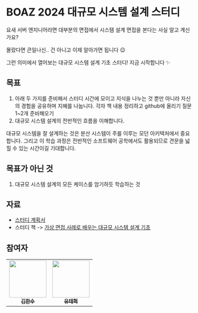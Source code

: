 # BOAZ 2024 대규모 시스템 설계 스터디

요새 서버 엔지니어라면 대부분의 면접에서 시스템 설계 면접을 본다는 사실 알고 계신가요?

몰랐다면 큰일나신.. 건 아니고 이제 알아가면 됩니다 😉

그런 의미에서 열어보는 대규모 시스템 설계 기초 스터디!
지금 시작합니다 ✨

## 목표

1. 아래 두 가지를 준비해서 스터디 시간에 모이고 지식을 나누는 것 뿐만 아니라 자신의 경험을 공유하며 지혜를 나눕니다.
   각자 책 내용 정리하고 github에 올리기
   질문 1~2개 준비해오기
2. 대규모 시스템 설계의 전반적인 흐름을 이해합니다.

대규모 시스템을 잘 설계하는 것은 분산 시스템이 주를 이루는 모던 아키텍처에서 중요합니다. 그리고 이 학습 과정은 전반적인 소프트웨어 공학에서도 활용되므로 견문을 넓힐 수 있는 시간이길 기대합니다.

## 목표가 아닌 것

1. 대규모 시스템 설계의 모든 케이스를 암기하듯 학습하는 것

## 자료

- [스터디 계획서](https://docs.google.com/document/d/1pIm7mMlTLLe4_r2JRDXEKROR25SNt2f8/edit)
- 스터디 책 -> [가상 면접 사례로 배우는 대규모 시스템 설계 기초](https://www.yes24.com/Product/Goods/102819435)

## 참여자

<table>
  <tr>
    <td align="center">
    <a href="https://github.com/mokhs00">
      <img src="https://avatars.githubusercontent.com/u/72328687?v=4" width="100px;" alt=""/>
      <br />
      <sub>
        <b>김한수</b>
      </sub>
    </a>
    <br />
    </td>
    <td align="center">
    <a href="https://github.com/yth01">
      <img src="https://avatars.githubusercontent.com/u/62024470?v=4" width="100px;" alt=""/>
      <br />
      <sub>
        <b>유태혁</b>
      </sub>
    </a>
    <br />
    </td>
  </tr>
</table>
